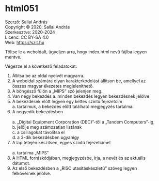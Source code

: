 # html051
Szerző: Sallai András <br>
Copyright © 2020, Sallai András<br>
Szerkesztve: 2020-2024<br>
Licenc: CC BY-SA 4.0<br>
Web: https://szit.hu<br>

Töltse le a weboldalt, ügyeljen arra, hogy index.html nevű fájlba legyen mentve.<br>

Végezze el a következő feladatokat:
<ol>
<li>Állítsa be az oldal nyelvét magyarra.</li>
<li>A weboldal számára olyan karakterkódolást állítson be, amellyel az összes magyar ékezetes megjeleníthető.</li>
<li>A böngésző fülön a „MIPS” szó jelenjen meg.</li>
<li>Van négy bekezdés
    a. minden bekezdés legyen bekezdésnek jelölve</li>
<li>A bekezdések előtt legyen egy kettes szintű fejezetcím</li>
    a. tartalmuk, a bekezdés előtt található megjegyzés tartalma.
<li>A negyedik bekezdésben</li><br>
    a. „Digital Equipment Corporation (DEC)”-től a „Tandem Computers”-ig,<br>
    b. jelölje meg számozatlan listának<br>
    c. a csillagokat távolítsa el<br>
    d. a 3-dik bekezdésben ugyanígy<br>
<li>A lap tetején készítsen, egyes szintű fejezetcímet</li><br>
    a. tartalma „MIPS”
<li>A HTML forráskódjában, megjegyzésbe, írja, a nevét és az aktuális dátumot.</li>
<li>Az első bekezdésben a „RISC utasításkészletű” szöveg legyen félkövérnek jelölve.</li>
</ol>
